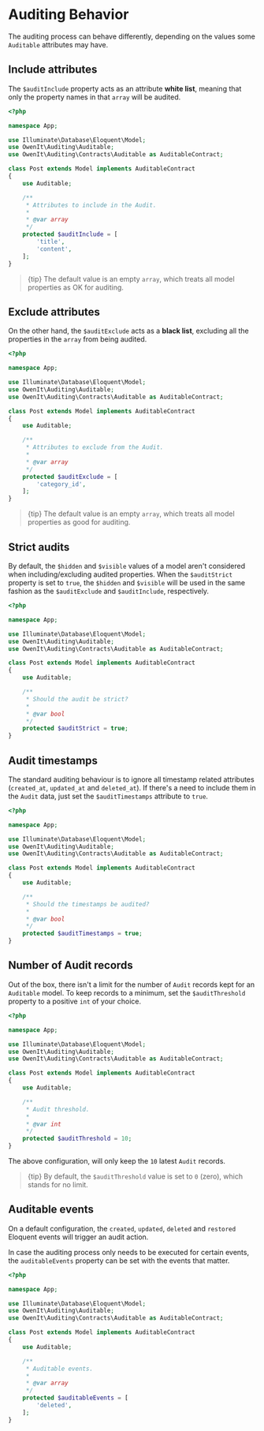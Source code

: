 # Auditing Behavior

The auditing process can behave differently, depending on the values some `Auditable` attributes may have.

## Include attributes

The `$auditInclude` property acts as an attribute **white list**, meaning that only the property names in that `array` will be audited.

```php
<?php

namespace App;

use Illuminate\Database\Eloquent\Model;
use OwenIt\Auditing\Auditable;
use OwenIt\Auditing\Contracts\Auditable as AuditableContract;

class Post extends Model implements AuditableContract
{
    use Auditable;

    /**
     * Attributes to include in the Audit.
     *
     * @var array
     */
    protected $auditInclude = [
        'title',
        'content',
    ];
}
```

> {tip} The default value is an empty `array`, which treats all model properties as OK for auditing.

## Exclude attributes
On the other hand, the `$auditExclude` acts as a **black list**, excluding all the properties in the `array` from being audited.

```php
<?php

namespace App;

use Illuminate\Database\Eloquent\Model;
use OwenIt\Auditing\Auditable;
use OwenIt\Auditing\Contracts\Auditable as AuditableContract;

class Post extends Model implements AuditableContract
{
    use Auditable;

    /**
     * Attributes to exclude from the Audit.
     *
     * @var array
     */
    protected $auditExclude = [
        'category_id',
    ];
}
```

> {tip} The default value is an empty `array`, which treats all model properties as good for auditing.

## Strict audits

By default, the `$hidden` and `$visible` values of a model aren't considered when including/excluding audited properties.
When the `$auditStrict` property is set to `true`,  the `$hidden` and `$visible` will be used in the same fashion as the `$auditExclude` and `$auditInclude`, respectively.

```php
<?php

namespace App;

use Illuminate\Database\Eloquent\Model;
use OwenIt\Auditing\Auditable;
use OwenIt\Auditing\Contracts\Auditable as AuditableContract;

class Post extends Model implements AuditableContract
{
    use Auditable;

    /**
     * Should the audit be strict?
     *
     * @var bool
     */
    protected $auditStrict = true;
}
```

## Audit timestamps

The standard auditing behaviour is to ignore all timestamp related attributes (`created_at`, `updated_at` and `deleted_at`).
If there's a need to include them in the `Audit` data, just set the `$auditTimestamps` attribute to `true`.

```php
<?php

namespace App;

use Illuminate\Database\Eloquent\Model;
use OwenIt\Auditing\Auditable;
use OwenIt\Auditing\Contracts\Auditable as AuditableContract;

class Post extends Model implements AuditableContract
{
    use Auditable;

    /**
     * Should the timestamps be audited?
     *
     * @var bool
     */
    protected $auditTimestamps = true;
}
```

## Number of Audit records

Out of the box, there isn't a limit for the number of `Audit` records kept for an `Auditable` model.
To keep records to a minimum, set the `$auditThreshold` property to a positive `int` of your choice.

```php
<?php

namespace App;

use Illuminate\Database\Eloquent\Model;
use OwenIt\Auditing\Auditable;
use OwenIt\Auditing\Contracts\Auditable as AuditableContract;

class Post extends Model implements AuditableContract
{
    use Auditable;

    /**
     * Audit threshold.
     *
     * @var int
     */
    protected $auditThreshold = 10;
}
```

The above configuration, will only keep the `10` latest `Audit` records.

> {tip} By default, the `$auditThreshold` value is set to `0` (zero), which stands for no limit.


## Auditable events

On a default configuration, the `created`, `updated`, `deleted` and `restored` Eloquent events will trigger an audit action.

In case the auditing process only needs to be executed for certain events, the `auditableEvents` property can be set with the events that matter.

```php
<?php

namespace App;

use Illuminate\Database\Eloquent\Model;
use OwenIt\Auditing\Auditable;
use OwenIt\Auditing\Contracts\Auditable as AuditableContract;

class Post extends Model implements AuditableContract
{
    use Auditable;

    /**
     * Auditable events.
     *
     * @var array
     */
    protected $auditableEvents = [
        'deleted',
    ];
}
```
